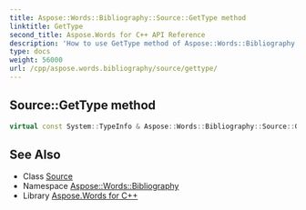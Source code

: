 ```yaml
---
title: Aspose::Words::Bibliography::Source::GetType method
linktitle: GetType
second_title: Aspose.Words for C++ API Reference
description: 'How to use GetType method of Aspose::Words::Bibliography::Source class in C++.'
type: docs
weight: 56000
url: /cpp/aspose.words.bibliography/source/gettype/
---
```

## Source::GetType method




```cpp
virtual const System::TypeInfo & Aspose::Words::Bibliography::Source::GetType() const override
```

## See Also

* Class [Source](../)
* Namespace [Aspose::Words::Bibliography](../../)
* Library [Aspose.Words for C++](../../../)
